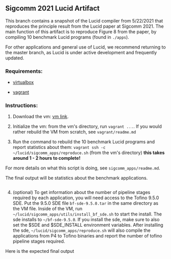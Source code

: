## Sigcomm 2021 Lucid Artifact

This branch contains a snapshot of the Lucid compiler from 5/22/2021 that reproduces the principle result from the Lucid paper at Sigcomm 2021. The main function of this artifact is to reproduce Figure 8 from the paper, by compiling 10 benchmark Lucid programs (found in ``./apps``).

For other applications and general use of Lucid, we recommend returning to the master branch, as Lucid is under active development and frequently updated. 

### Requirements: 

  - [virtualbox](https://www.virtualbox.org)
  
  - [vagrant](https://www.vagrantup.com)

### Instructions: 

1. Download the vm: [vm link]( ). 

2. Initialize the vm: from the vm's directory, run ``vagrant ...``. If you would rather rebuild the VM from scratch, see ``vagrant/readme.md``

3. Run the command to rebuild the 10 benchmark Lucid programs and report statistics about them: ``vagrant ssh -c ~/lucid/sigcomm_apps/reproduce.sh`` (from the vm's directory) **this takes around 1 - 2 hours to complete!**

For more details on what this script is doing, see ``sigcomm_apps/readme.md``.

The final output will be statistics about the benchmark applications. 

```

```

4. (optional) To get information about the number of pipeline stages required by each application, you will need access to the Tofino 9.5.0 SDE. Put the 9.5.0 SDE file ``bf-sde-9.5.0.tar`` in the same directory as the VM file. Inside of the VM, run ``~/lucid/sigcomm_apps/utils/install_bf_sde.sh`` to start the install. The sde installs to ``~/bf-sde-9.5.0``. If you install the sde, make sure to also set the $SDE and $SDE_INSTALL environment variables. After installing the sde, ``~/lucid/sigcomm_apps/reproduce.sh`` will also compile the applications from P4 to Tofino binaries and report the number of tofino pipeline stages required.

Here is the expected final output 